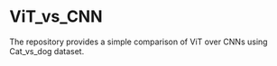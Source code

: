 # ViT_vs_CNN
The repository provides a simple comparison of ViT over CNNs using Cat_vs_dog dataset. 
